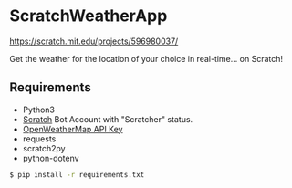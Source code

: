 # ScratchWeatherApp
https://scratch.mit.edu/projects/596980037/

Get the weather for the location of your choice in real-time... on Scratch!

## Requirements
- Python3
- [Scratch](https://scratch.mit.edu/join) Bot Account with "Scratcher" status.
- [OpenWeatherMap API Key](https://openweathermap.org)
- requests
- scratch2py
- python-dotenv

```bash
$ pip install -r requirements.txt
```
